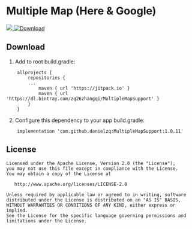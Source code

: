Multiple Map (Here & Google)
======
[![](https://jitpack.io/v/danielzq/MultipleMapSupport.svg)](https://jitpack.io/#danielzq/MultipleMapSupport)[ ![Download](https://api.bintray.com/packages/zq26zhangqi/maven/MultipleMapSupport/images/download.svg) ](https://bintray.com/zq26zhangqi/maven/MultipleMapSupport/_latestVersion)

Download
--------
1. Add to root build.gradle:
```
    allprojects {
        repositories {
        ...
            maven { url 'https://jitpack.io' }
            maven { url 'https://dl.bintray.com/zq26zhangqi/MultipleMapSupport' }
        }
    }
```

2. Configure this dependency to your app build.gradle:

```
    implementation 'com.github.danielzq:MultipleMapSupport:1.0.11'
```


License
-------

    Licensed under the Apache License, Version 2.0 (the "License");
    you may not use this file except in compliance with the License.
    You may obtain a copy of the License at

       http://www.apache.org/licenses/LICENSE-2.0

    Unless required by applicable law or agreed to in writing, software
    distributed under the License is distributed on an "AS IS" BASIS,
    WITHOUT WARRANTIES OR CONDITIONS OF ANY KIND, either express or implied.
    See the License for the specific language governing permissions and
    limitations under the License.



